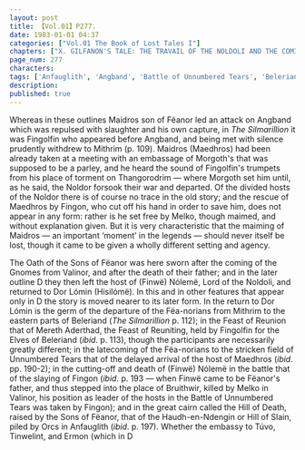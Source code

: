 ```yaml
---
layout: post
title: 【Vol.01】P277.
date: 1983-01-01 04:37
categories: ["Vol.01 The Book of Lost Tales I"]
chapters: ["X. GILFANON'S TALE: THE TRAVAIL OF THE NOLDOLI AND THE COMING OF MANKIND"]
page_num: 277
characters: 
tags: ['Anfauglith', 'Angband', 'Battle of Unnumbered Tears', 'Beleriand', 'Bruithwir', 'Dor Lómin', 'Ermon', 'Fëanor', 'Fëanorians', 'Feast of Reunion', 'Fingolfin', 'Fingon', 'Finwë Nólemë', 'Sons of Fëanor', 'Oath of Fëanor', 'Gnomes', 'Haudh-en-Ndengin', 'Hill of Death', 'Hisilómë', 'Maedhros', 'Maidros', 'Melko', 'Mereth Aderthad', 'Mithrim', 'Morgoth', 'Noldoli', 'Silmarillion, The']
description: 
published: true
---
```


Whereas in these outlines Maidros son of Fëanor led an attack on Angband which was repulsed with slaughter and his own capture, in <I>The Silmarillion</I> it was Fingolfin who appeared before Angband, and being met with silence prudently withdrew to Mithrim (p. 109). Maidros (Maedhros) had been already taken at a meeting with an embassage of Morgoth's that was supposed to be a parley, and he heard the sound of Fingolfin's trumpets from his place of torment on Thangorodrim — where Morgoth set him until, as he said, the Noldor forsook their war and departed. Of the divided hosts of the Noldor there is of course no trace in the old story; and the rescue of Maedhros by Fingon, who cut off his hand in order to save him, does not appear in any form: rather is he set free by Melko, though maimed, and without explanation given. But it is very characteristic that the maiming of Maidros — an important ‘moment’ in the legends — should never itself be lost, though it came to be given a wholly different setting and agency.

The Oath of the Sons of Fëanor was here sworn after the coming of the Gnomes from Valinor, and after the death of their father; and in the later outline D they then left the host of (Finwë) Nólemë, Lord of the Noldoli, and returned to Dor Lómin (Hisilómë). In this and in other features that appear only in D the story is moved nearer to its later form. In the return to Dor Lómin is the germ of the departure of the Fëa-norians from Mithrim to the eastern parts of Beleriand (<I>The Silmarillion</I> p. 112); in the Feast of Reunion that of Mereth Aderthad, the Feast of Reuniting, held by Fingolfin for the Elves of Beleriand (<I>ibid</I>. p. 113), though the participants are necessarily greatly different; in the latecoming of the Fëa-norians to the stricken field of Unnumbered Tears that of the delayed arrival of the host of Maedhros (<I>ibid</I>. pp. 190-2); in the cutting-off and death of (Finwë) Nólemë in the battle that of the slaying of Fingon (<I>ibid</I>. p. 193 — when Finwë came to be Fëanor's father, and thus stepped into the place of Bruithwir, killed by Melko in Valinor, his position as leader of the hosts in the Battle of Unnumbered Tears was taken by Fingon); and in the great cairn called the Hill of Death, raised by the Sons of Fëanor, that of the Haudh-en-Ndengin or Hill of Slain, piled by Orcs in Anfauglith (<I>ibid</I>. p. 197). Whether the embassy to Túvo, Tinwelint, and Ermon (which in D

